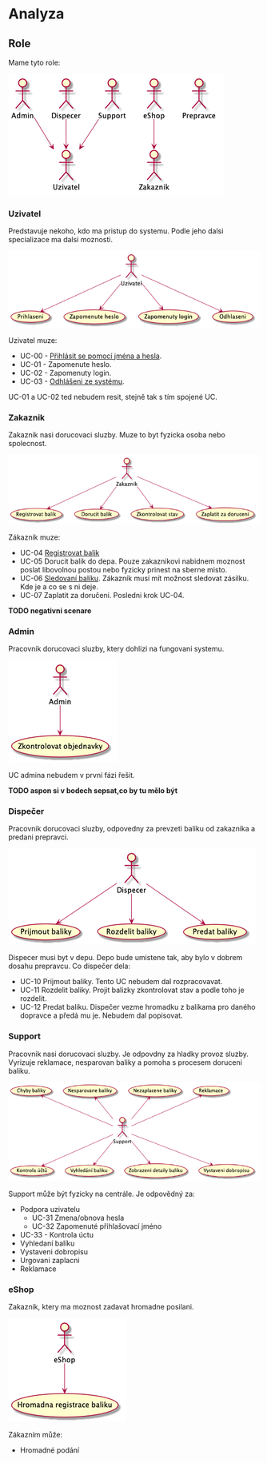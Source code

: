 # Analyza


## Role

Mame tyto role:

![Actors](./actors.png "Role")

### Uzivatel

Predstavuje nekoho, kdo ma pristup do systemu. Podle jeho dalsi specializace ma dalsi moznosti.

![Co muze delat Uzivatel](./ucs-uzivatel.png "UCS for Uzivatel")

Uzivatel muze:

* UC-00 - [Přihlásit se pomocí jména a hesla](./uc-00.html#uc-00 "Přihlásit se pomocí jména a hesla").
* UC-01 - Zapomenute heslo.
* UC-02 - Zapomenuty login.
* UC-03 - [Odhlášeni ze systému](./uc-00.html#uc-03 "Odhlášeni ze systému").

UC-01 a UC-02 ted nebudem resit, stejně tak s tím spojené UC.

### Zakaznik

Zakaznik nasi dorucovaci sluzby. Muze to byt fyzicka osoba nebo spolecnost.

![Co muze delat Zakaznik](./ucs-zakaznik.png "UCS for Zakaznik")

Zákaznik muze:

* UC-04 [Registrovat balik](./uc-04.html)
* UC-05 Dorucit balik do depa. Pouze zakaznikovi nabidnem moznost poslat libovolnou postou nebo fyzicky prinest na sberne misto.
* UC-06 [Sledovaní balíku](./uc-06.html "Sledovaní balíku"). Zákazník musí mít možnost sledovat zásilku. Kde je a co se s ni deje.
* UC-07 Zaplatit za doručeni. Posledni krok UC-04.

**TODO negativni scenare**

### Admin

Pracovnik dorucovaci sluzby, ktery dohlizi na fungovani systemu.

![Co muze delat Admin](./ucs-admin.png "UCS for Admin")

UC admina nebudem v první fázi řešit.

**TODO aspon si v bodech sepsat,co by tu mělo být**

### Dispečer

Pracovnik dorucovaci sluzby, odpovedny za prevzeti baliku od zakaznika a predani prepravci.

![Co muze delat Despecer](./ucs-dispecer.png "UCS for Dispecer")

Dispecer musi byt v depu. Depo bude umistene tak, aby bylo v dobrem dosahu prepravcu. Co dispečer dela:

* UC-10 Prijmout baliky. Tento UC nebudem dal rozpracovavat. 
* UC-11 Rozdelit baliky. Projit balizky zkontrolovat stav a podle toho je rozdelit.
* UC-12 Predat baliku. Dispečer vezme hromadku z balíkama pro daného dopravce a předá mu je. Nebudem dal popisovat.

### Support

Pracovnik nasi dorucovaci sluzby. Je odpovdny za hladky provoz sluzby. Vyrizuje reklamace, nesparovan baliky a pomoha s procesem doruceni baliku.

![Co může delat Support](./ucs-support.png "UCS for Support")

Support může být fyzicky na centrále. Je odpovědný za:

* Podpora uzivatelu
    * UC-31 Zmena/obnova hesla 
    * UC-32 Zapomenuté přihlašovací jméno
* UC-33 - Kontrola úctu
* Vyhledaní balíku
* Vystaveni dobropisu
* Urgovani zaplacni
* Reklamace

### eShop

Zakaznik, ktery ma moznost zadavat hromadne posilani.

![Co muze delat eShop](./ucs-eshop.png "UCS for eShop")
 
Zákazním může:

* Hromadné podání



